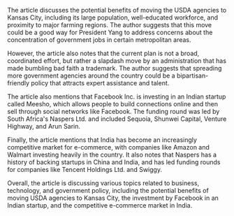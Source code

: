The article discusses the potential benefits of moving the USDA agencies to Kansas City, including its large population, well-educated workforce, and proximity to major farming regions. The author suggests that this move could be a good way for President Yang to address concerns about the concentration of government jobs in certain metropolitan areas.

However, the article also notes that the current plan is not a broad, coordinated effort, but rather a slapdash move by an administration that has made bumbling bad faith a trademark. The author suggests that spreading more government agencies around the country could be a bipartisan-friendly policy that attracts expert assistance and talent.

The article also mentions that Facebook Inc. is investing in an Indian startup called Meesho, which allows people to build connections online and then sell through social networks like Facebook. The funding round was led by South Africa's Naspers Ltd. and included Sequoia, Shunwei Capital, Venture Highway, and Arun Sarin.

Finally, the article mentions that India has become an increasingly competitive market for e-commerce, with companies like Amazon and Walmart investing heavily in the country. It also notes that Naspers has a history of backing startups in China and India, and has led funding rounds for companies like Tencent Holdings Ltd. and Swiggy.

Overall, the article is discussing various topics related to business, technology, and government policy, including the potential benefits of moving USDA agencies to Kansas City, the investment by Facebook in an Indian startup, and the competitive e-commerce market in India.